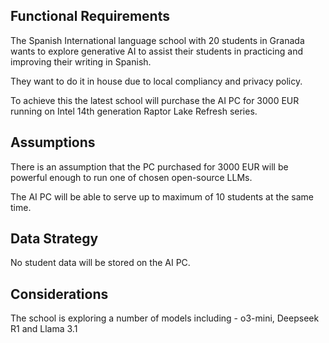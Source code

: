 ## Functional Requirements

The Spanish International language school with 20 students in Granada wants to explore generative AI to assist their students in practicing and improving their writing in Spanish.

They want to do it in house due to local compliancy and privacy policy.

To achieve this the latest school will purchase the AI PC for 3000 EUR running on Intel 14th generation Raptor Lake Refresh series.


## Assumptions

There is an assumption that the PC purchased for 3000 EUR will be powerful enough to run one of chosen open-source LLMs.

The AI PC will be able to serve up to maximum of 10 students at the same time.

## Data Strategy

No student data will be stored on the AI PC.

## Considerations

The school is exploring a number of models including - o3-mini, Deepseek R1 and Llama 3.1